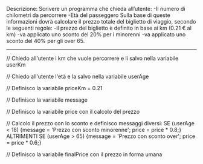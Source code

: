 Descrizione:
Scrivere un programma che chieda all’utente:
-Il numero di chilometri da percorrere
-Età del passeggero
Sulla base di queste informazioni dovrà calcolare il prezzo totale del biglietto di viaggio, secondo le seguenti regole:
-il prezzo del biglietto è definito in base ai km (0.21 € al km)
-va applicato uno sconto del 20% per i minorenni
-va applicato uno sconto del 40% per gli over 65.

-----------------

// Chiedo all'utente i km che vuole percorrere e li salvo nella variabile userKm

// Chiedo all'utente l'età e la salvo nella variabile userAge

// Definisco la variabile priceKm = 0.21

// Definisco la variabile message

// Definisco la variabile price con il calcolo del prezzo

// Calcolo il prezzo con lo sconto e definisco messaggi diversi: 
    SE (userAge < 18) {message = 'Prezzo con sconto minorenne'; price = price * 0.8;} 
    ALTRIMENTI SE (userAge > 65) {message = 'Prezzo con sconto over'; price = price * 0.6;}

// Definisco la variabile finalPrice con il prezzo in forma umana
